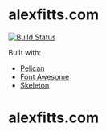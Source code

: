 alexfitts.com
============

[![Build Status](https://travis-ci.org/gjreda/gregreda.com.svg?branch=master)](https://travis-ci.org/gjreda/gregreda.com)

Built with:
- [Pelican](https://github.com/getpelican/pelican/)
- [Font Awesome](http://fortawesome.github.io/Font-Awesome/)
- [Skeleton](http://www.getskeleton.com/)
# alexfitts.com
